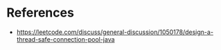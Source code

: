 # References

- https://leetcode.com/discuss/general-discussion/1050178/design-a-thread-safe-connection-pool-java